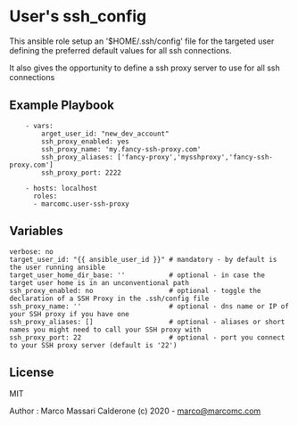 # User's ssh_config

This ansible role setup an '$HOME/.ssh/config' file for the targeted user defining the preferred default values for all ssh connections.

It also gives the opportunity to define a ssh proxy server to use for all ssh connections

## Example Playbook

```
    - vars:
        arget_user_id: "new_dev_account"
        ssh_proxy_enabled: yes
        ssh_proxy_name: 'my.fancy-ssh-proxy.com'
        ssh_proxy_aliases: ['fancy-proxy','mysshproxy','fancy-ssh-proxy.com']
        ssh_proxy_port: 2222
        
    - hosts: localhost
      roles:
      - marcomc.user-ssh-proxy
```

## Variables

```
verbose: no
target_user_id: "{{ ansible_user_id }}" # mandatory - by default is the user running ansible
target_user_home_dir_base: ''           # optional - in case the target user home is in an unconventional path
ssh_proxy_enabled: no                   # optional - toggle the declaration of a SSH Proxy in the .ssh/config file
ssh_proxy_name: ''                      # optional - dns name or IP of your SSH proxy if you have one
ssh_proxy_aliases: []                   # optional - aliases or short names you might need to call your SSH proxy with
ssh_proxy_port: 22                      # optional - port you connect to your SSH proxy server (default is '22')
```

License
-------

MIT

Author : Marco Massari Calderone (c) 2020 - marco@marcomc.com
